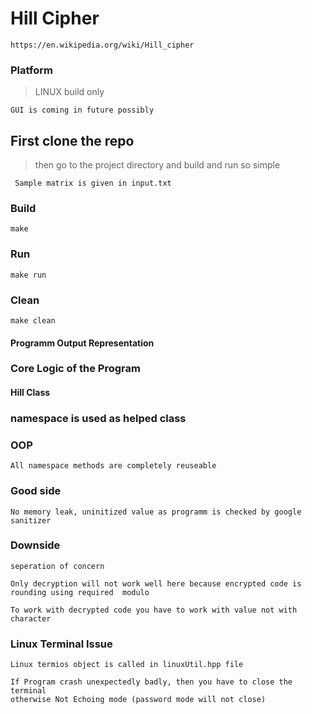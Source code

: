 # Hill Cipher

    https://en.wikipedia.org/wiki/Hill_cipher

### Platform

> LINUX build only

    GUI is coming in future possibly

## First clone the repo
> then go to the project directory and build and run
> so simple

     Sample matrix is given in input.txt

### Build

    make

### Run

    make run

### Clean

    make clean

#### Programm Output Representation

### Core Logic of the Program

#### Hill Class

### namespace is used as helped class

### OOP

    All namespace methods are completely reuseable

### Good side

    No memory leak, uninitized value as programm is checked by google sanitizer

### Downside

    seperation of concern

    Only decryption will not work well here because encrypted code is rounding using required  modulo

    To work with decrypted code you have to work with value not with character

### Linux Terminal Issue

    Linux termios object is called in linuxUtil.hpp file

    If Program crash unexpectedly badly, then you have to close the terminal
    otherwise Not Echoing mode (password mode will not close)
